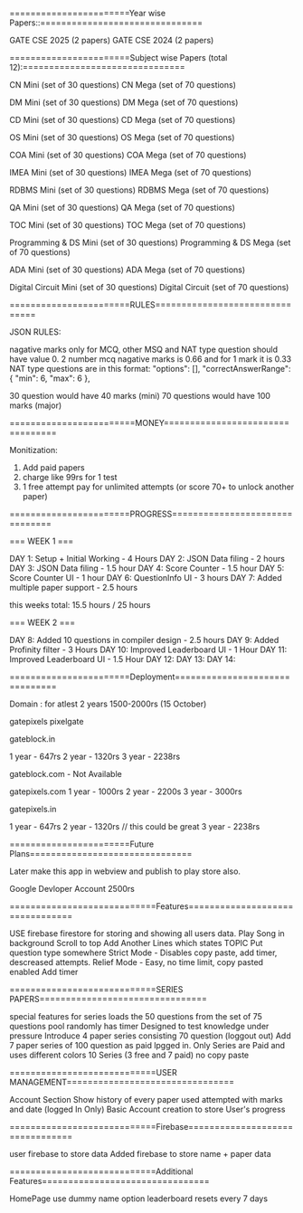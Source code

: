 =======================Year wise Papers::===============================


GATE CSE 2025 (2 papers)
GATE CSE 2024 (2 papers)


=======================Subject wise Papers (total 12):===============================


CN Mini (set of 30 questions)
CN Mega (set of 70 questions)

DM Mini (set of 30 questions)
DM Mega (set of 70 questions)

CD Mini (set of 30 questions)
CD Mega (set of 70 questions)

OS Mini (set of 30 questions)
OS Mega (set of 70 questions)

COA Mini (set of 30 questions)
COA Mega (set of 70 questions)

IMEA Mini (set of 30 questions)
IMEA Mega (set of 70 questions)

RDBMS Mini (set of 30 questions)
RDBMS Mega (set of 70 questions)

QA Mini (set of 30 questions)
QA Mega (set of 70 questions)

TOC Mini (set of 30 questions)
TOC Mega (set of 70 questions)

Programming & DS Mini (set of 30 questions)
Programming & DS Mega (set of 70 questions)

ADA Mini (set of 30 questions)
ADA Mega (set of 70 questions)

Digital Circuit Mini (set of 30 questions)
Digital Circuit (set of 70 questions)


=======================RULES===============================



JSON RULES:

nagative marks only for MCQ, other MSQ and NAT type question should have value 0.
2 number mcq nagative marks is 0.66 and for 1 mark it is 0.33
NAT type questions are in this format:
  "options": [],
  "correctAnswerRange": { "min": 6, "max": 6 },

30 question would have 40 marks (mini)
70  questions would have 100 marks (major)


========================MONEY=================================


Monitization:
1. Add paid papers
2. charge like 99rs for 1 test 
3. 1 free attempt pay for unlimited attempts (or score 70+ to unlock another paper)


=======================PROGRESS===============================


=== WEEK 1 ===

DAY 1: Setup + Initial Working - 4 Hours
DAY 2: JSON Data filing - 2 hours
DAY 3: JSON Data filing - 1.5 hour
DAY 4: Score Counter - 1.5 hour
DAY 5: Score Counter UI - 1 hour
DAY 6: QuestionInfo UI - 3 hours
DAY 7: Added multiple paper support - 2.5  hours

this weeks total: 15.5 hours / 25 hours


=== WEEK 2 ===

DAY 8: Added 10 questions in compiler design - 2.5 hours
DAY 9: Added Profinity filter - 3 Hours
DAY 10: Improved Leaderboard UI - 1 Hour
DAY 11: Improved Leaderboard UI - 1.5 Hour
DAY 12: 
DAY 13: 
DAY 14: 


=======================Deployment===============================


Domain : for atlest 2 years 1500-2000rs (15 October)

gatepixels
pixelgate

gateblock.in

1 year - 647rs
2 year - 1320rs
3 year - 2238rs

gateblock.com - Not Available

gatepixels.com
1 year - 1000rs
2 year - 2200s
3 year - 3000rs

gatepixels.in

1 year - 647rs
2 year - 1320rs  // this could be great
3 year - 2238rs


=======================Future Plans===============================


Later make this app in webview and publish to play store also. 

Google Devloper Account 2500rs

============================Features================================


USE firebase firestore for storing and showing all users data.
Play Song in background
Scroll to top
Add Another Lines which states TOPIC
Put question type somewhere
Strict Mode - Disables copy paste, add timer, descreased attempts.
Relief Mode - Easy, no time limit, copy pasted enabled
Add timer


============================SERIES PAPERS================================


special features for series
loads the 50 questions from the set of 75 questions pool randomly
has timer 
Designed to test knowledge under pressure
Introduce 4 paper series consisting 70 question (loggout out)
Add 7 paper series of 100 question as paid lpgged in.
Only Series are Paid and uses different colors
10 Series (3 free and 7 paid)
no copy paste

============================USER MANAGEMENT================================


Account Section
Show history of every paper used attempted with marks and date (logged In Only)
Basic Account creation to store User's progress


============================Firebase================================


user firebase to store data
Added firebase to store name + paper data


============================Additional Features================================


HomePage
use dummy name option
leaderboard resets every 7 days
